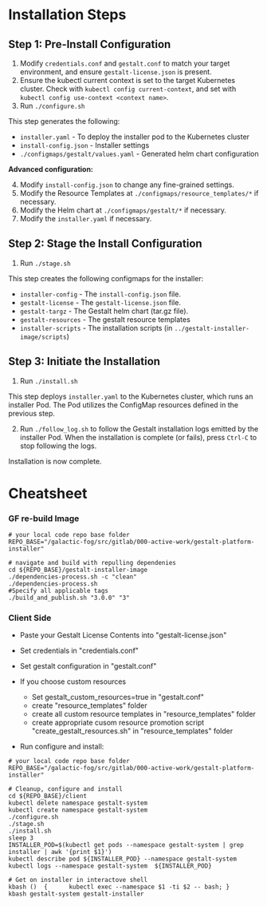 # Installation Steps

## Step 1: Pre-Install Configuration

1. Modify `credentials.conf` and `gestalt.conf` to match your target environment, and ensure `gestalt-license.json` is present.
2. Ensure the kubectl current context is set to the target Kubernetes cluster.  Check with `kubectl config current-context`, and set with `kubectl config use-context <context name>`.
3. Run `./configure.sh`

This step generates the following:
- `installer.yaml` - To deploy the installer pod to the Kubernetes cluster
- `install-config.json` - Installer settings
- `./configmaps/gestalt/values.yaml` - Generated helm chart configuration

**Advanced configuration:**

4. Modify `install-config.json` to change any fine-grained settings.
5. Modify the Resource Templates at `./configmaps/resource_templates/*` if necessary.
6. Modify the Helm chart at `./configmaps/gestalt/*` if necessary.
7. Modify the `installer.yaml` if necessary.

## Step 2: Stage the Install Configuration

1. Run `./stage.sh`

This step creates the following configmaps for the installer:
- `installer-config` - The `install-config.json` file.
- `gestalt-license` - The `gestalt-license.json` file.
- `gestalt-targz` - The Gestalt helm chart (tar.gz file).
- `gestalt-resources` - The gestalt resource templates
- `installer-scripts` - The installation scripts (in `../gestalt-installer-image/scripts`)

## Step 3: Initiate the Installation

1. Run `./install.sh`

This step deploys `installer.yaml` to the Kubernetes cluster, which runs an installer Pod.  The Pod utilizes the ConfigMap resources defined in the previous step.

2. Run `./follow_log.sh` to follow the Gestalt installation logs emitted by the installer Pod.  When the installation is complete (or fails), press `Ctrl-C` to stop following the logs.

Installation is now complete.


# Cheatsheet

### GF re-build Image
```
# your local code repo base folder
REPO_BASE="/galactic-fog/src/gitlab/000-active-work/gestalt-platform-installer"
```

```
# navigate and build with repulling dependenies
cd ${REPO_BASE}/gestalt-installer-image
./dependencies-process.sh -c "clean"
./dependencies-process.sh
#Specify all applicable tags
./build_and_publish.sh "3.0.0" "3"
```


### Client Side

- Paste your Gestalt License Contents into "gestalt-license.json"
- Set credentials in "credentials.conf"
- Set gestalt configuration in "gestalt.conf"
- If you choose custom resources
    - Set gestalt_custom_resources=true in "gestalt.conf"
    - create "resource_templates" folder
    - create all custom resource templates in "resource_templates" folder
    - create appropriate cusom resource promotion script  "create_gestalt_resources.sh" in "resource_templates" folder

- Run configure and install:
```
# your local code repo base folder
REPO_BASE="/galactic-fog/src/gitlab/000-active-work/gestalt-platform-installer"
```
```
# Cleanup, configure and install
cd ${REPO_BASE}/client
kubectl delete namespace gestalt-system
kubectl create namespace gestalt-system
./configure.sh
./stage.sh
./install.sh
sleep 3
INSTALLER_POD=$(kubectl get pods --namespace gestalt-system | grep installer | awk '{print $1}')
kubectl describe pod ${INSTALLER_POD} --namespace gestalt-system
kubectl logs --namespace gestalt-system  ${INSTALLER_POD}
```
```
# Get on installer in interactove shell 
kbash ()  {      kubectl exec --namespace $1 -ti $2 -- bash; }
kbash gestalt-system gestalt-installer
```
